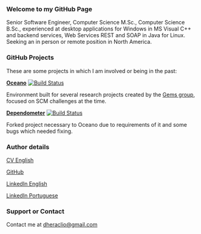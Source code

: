 ### Welcome to my GitHub Page
Senior Software Engineer, Computer Science M.Sc., Computer Science B.Sc., experienced at desktop applications for Windows in MS Visual C++ and backend services, Web Services REST and SOAP in Java for Linux.
Seeking an in person or remote position in North America.


### GitHub Projects
These are some projects in which I am involved or being in the past:

**[Oceano](https://github.com/gems-uff/oceano/)** [![Build Status](https://travis-ci.org/gems-uff/oceano.svg?branch=master)](https://travis-ci.org/gems-uff/oceano)

Environment built for several research projects created by the [Gems group](http://gems.ic.uff.br), focused on SCM challenges at the time.

**[Dependometer](https://github.com/dheraclio/dependometer)** [![Build Status](https://travis-ci.org/dheraclio/dependometer.svg?branch=master)](http://travis-ci.org/dheraclio/dependometer)

Forked project necessary to Oceano due to requirements of it and some bugs which needed fixing.


### Author details
[CV English](http://cvmkr.com/DcFK)

[GitHub](@dheraclio)

[LinkedIn English](www.linkedin.com/in/dheraclio/en)

[LinkedIn Portuguese](www.linkedin.com/in/dheraclio)

### Support or Contact
Contact me at <dheraclio@gmail.com>

